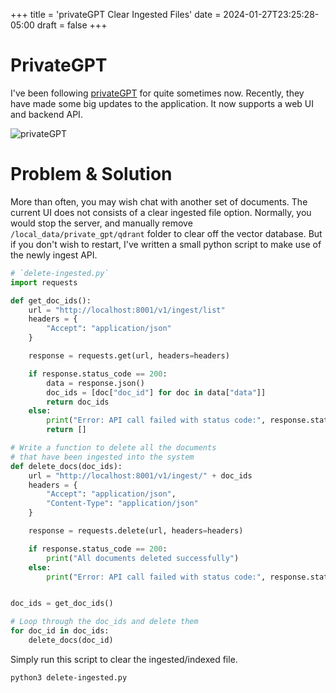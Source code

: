 +++
title = 'privateGPT Clear Ingested Files'
date = 2024-01-27T23:25:28-05:00
draft = false
+++

# PrivateGPT

I've been following [privateGPT](https://github.com/imartinez/privateGPT) for quite sometimes now. Recently, they have made some big updates to the application. It now supports a web UI and backend API.

![privateGPT](/img/2024-01-27-private-gpt-clear-ingested-files/private-gpt.png)

# Problem & Solution

More than often, you may wish chat with another set of documents. The current UI does not consists of a clear ingested file option. Normally, you would stop the server, and manually remove `/local_data/private_gpt/qdrant` folder to clear off the vector database. But if you don't wish to restart, I've written a small python script to make use of the newly ingest API.

```python
# `delete-ingested.py`
import requests

def get_doc_ids():
    url = "http://localhost:8001/v1/ingest/list"
    headers = {
        "Accept": "application/json"
    }

    response = requests.get(url, headers=headers)

    if response.status_code == 200:
        data = response.json()
        doc_ids = [doc["doc_id"] for doc in data["data"]]
        return doc_ids
    else:
        print("Error: API call failed with status code:", response.status_code)
        return []

# Write a function to delete all the documents
# that have been ingested into the system
def delete_docs(doc_ids):
    url = "http://localhost:8001/v1/ingest/" + doc_ids
    headers = {
        "Accept": "application/json",
        "Content-Type": "application/json"
    }

    response = requests.delete(url, headers=headers)

    if response.status_code == 200:
        print("All documents deleted successfully")
    else:
        print("Error: API call failed with status code:", response.status_code)


doc_ids = get_doc_ids()

# Loop through the doc_ids and delete them
for doc_id in doc_ids:
    delete_docs(doc_id)
```

Simply run this script to clear the ingested/indexed file.
```bash
python3 delete-ingested.py
```
